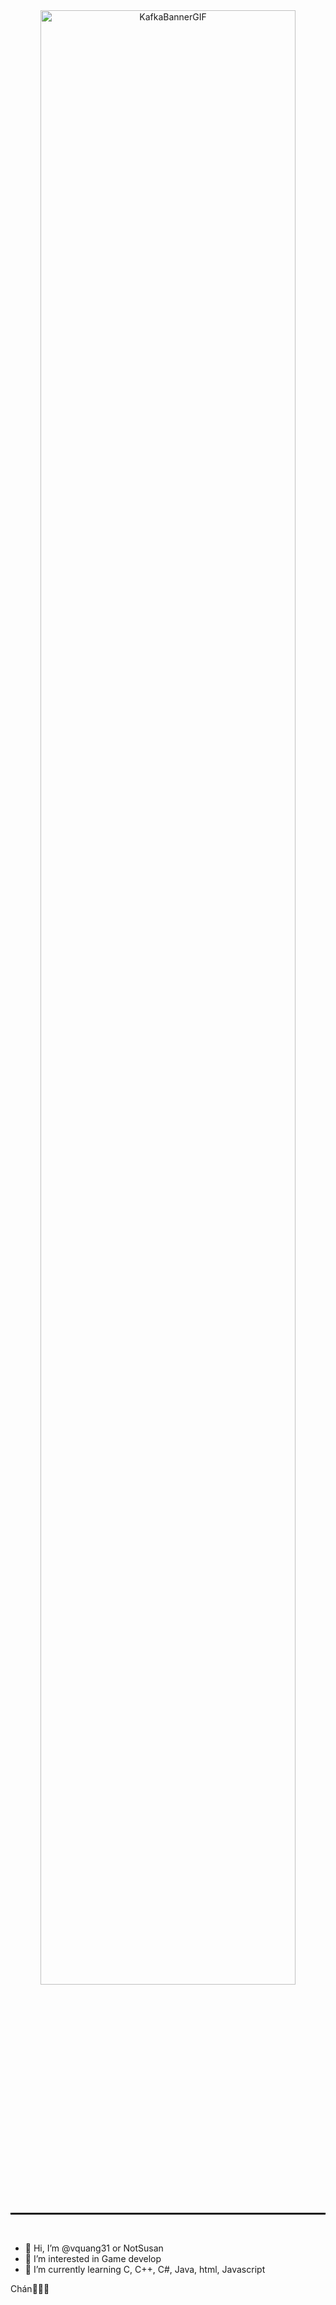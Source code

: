

<div align="center">
  <img src="https://github.com/user-attachments/assets/69ab57b3-a5b9-49e9-93d2-29c056ff4517" alt="KafkaBannerGIF" width="90%">
</div>
<div align="center">
  <hr style="border: none; border-top: 2px solid black; width: 100%;">
</div>
<br>

- 👋 Hi, I’m @vquang31 or NotSusan
- 👀 I’m interested in Game develop
- 🌱 I’m currently learning C, C++, C#, Java, html, Javascript
<p> Chán💚💚💚</p>


<!---
vquang31/vquang31 is a ✨ special ✨ repository because its `README.md` (this file) appears on your GitHub profile.
You can click the Preview link to take a look at your changes.
--->
